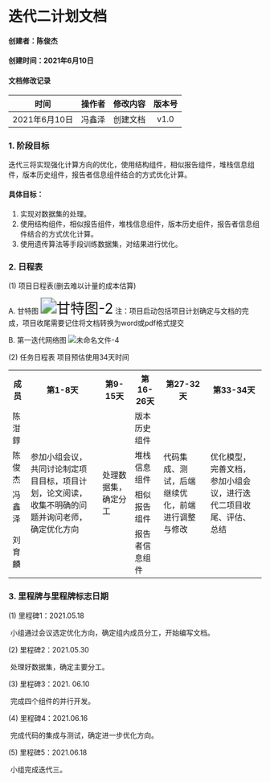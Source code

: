 # 迭代二计划文档
#### 创建者：陈俊杰
#### 创建时间：2021年6月10日
#### 文档修改记录
| 时间 | 操作者 | 修改内容 | 版本号 |
| :-------: | :-------: | :------: | :----: |
| 2021年6月10日 | 冯鑫泽 | 创建文档 | v1.0 |

### 1. 阶段目标
迭代三将实现强化计算方向的优化，使用结构组件，相似报告组件，堆栈信息组件，版本历史组件，报告者信息组件结合的方式优化计算。
#### 具体目标： 
1. 实现对数据集的处理。
2. 使用结构组件，相似报告组件，堆栈信息组件，版本历史组件，报告者信息组件结合的方式优化计算。
3. 使用遗传算法等手段训练数据集，对结果进行优化。

### 2. 日程表
(1) 项目日程表(删去难以计量的成本估算) 

A. 甘特图
<img src="/Users/fengxinze/Downloads/甘特图-2.png" alt="甘特图-2" style="zoom:200%;" />
注：项目启动包括项目计划确定与文档的完成，项目收尾需要记住将文档转换为word或pdf格式提交

B. 第一迭代网络图
![未命名文件-4](/Users/fengxinze/Downloads/未命名文件-4.png)

(2) 任务日程表
项目预估使用34天时间

<table>
    <tr>
        <th>成员</th>
        <th>第1-8天</th>
        <th>第9-15天</th>
        <th>第16-26天</th>
        <th>第27-32天</th>
        <th>第33-34天</th>
    </tr>
    <tr>
        <td>陈泔錞</td>
        <td rowspan="4">参加小组会议，共同讨论制定项目目标，项目计划，论文阅读，收集不明确的问题并询问老师，确定优化方向</td>
        <td rowspan="4">处理数据集，确定分工</td>
        <td rowspan="1">版本历史组件</td>
        <td rowspan="4">代码集成、测试，后端继续优化，前端进行调整与修改</td>
        <td rowspan="4">优化模型，完善文档，参加小组会议，进行迭代二项目收尾、评估、总结</td>
    </tr>
    <tr>
        <td>陈俊杰</td>
        <td>堆栈信息组件</td>
    </tr>
    <tr>
        <td>冯鑫泽</td>
        <td>相似报告组件</td>
    </tr>
    <tr>
        <td>刘育麟</td>
        <td>报告者信息组件</td>
    </tr>
</table>




### 3. 里程牌与里程牌标志日期

(1) 里程碑1：2021.05.18

​    小组通过会议选定优化方向，确定组内成员分工，开始编写文档。 

(2) 里程碑2：2021.05.30 

​    处理好数据集，确定主要分工。 

(3) 里程碑3：2021. 06.10

​    完成四个组件的并行开发。

(4) 里程碑4：2021.06.16 

​    完成代码的集成与测试，确定进一步优化方向。

(5) 里程碑5：2021.06.18 

​    小组完成迭代三。